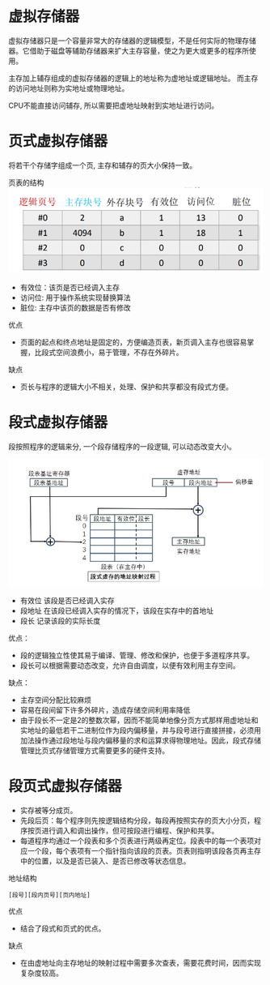 # 虚拟存储器

虚拟存储器只是一个容量非常大的存储器的逻辑模型，不是任何实际的物理存储器。它借助于磁盘等辅助存储器来扩大主存容量，使之为更大或更多的程序所使用。

主存加上辅存组成的虚拟存储器的逻辑上的地址称为虚地址或逻辑地址。
而主存的访问地址则称为实地址或物理地址。

CPU不能直接访问辅存, 所以需要把虚地址映射到实地址进行访问。

# 页式虚拟存储器

将若干个存储字组成一个页, 主存和辅存的页大小保持一致。

页表的结构
![](img/x1.png)

- 有效位：该页是否已经调入主存
- 访问位: 用于操作系统实现替换算法
- 脏位: 主存中该页的数据是否有修改

优点

- 页面的起点和终点地址是固定的，方便编造页表，新页调入主存也很容易掌握，比段式空间浪费小，易于管理，不存在外碎片。

缺点

- 页长与程序的逻辑大小不相关，处理、保护和共享都没有段式方便。

# 段式虚拟存储器

段按照程序的逻辑来分, 一个段存储程序的一段逻辑, 可以动态改变大小。

![](img/xucun2.png)

- 有效位 该段是否已经调入实存
- 段地址 在该段已经调入实存的情况下，该段在实存中的首地址
- 段长 记录该段的实际长度

优点：

- 段的逻辑独立性使其易于编译、管理、修改和保护，也便于多道程序共享。
- 段长可以根据需要动态改变，允许自由调度，以便有效利用主存空间。

缺点：

- 主存空间分配比较麻烦
- 容易在段间留下许多外碎片，造成存储空间利用率降低
- 由于段长不一定是2的整数次幂，因而不能简单地像分页方式那样用虚地址和实地址的最低若干二进制位作为段内偏移量，并与段号进行直接拼接，必须用加法操作通过段地址与段内偏移量的求和运算求得物理地址。因此，段式存储管理比页式存储管理方式需要更多的硬件支持。

# 段页式虚拟存储器

- 实存被等分成页。
- 先段后页：每个程序则先按逻辑结构分段，每段再按照实存的页大小分页，程序按页进行调入和调出操作，但可按段进行编程、保护和共享。
- 每道程序均通过一个段表和多个页表进行两级再定位。段表中的每一个表项对应一个段，每个表项有一个指针指向该段的页表。页表则指明该段各页再主存中的位置，以及是否已装入、是否已修改等状态信息。

地址结构
```
[段号][段内页号][页内地址]
```

优点

- 结合了段式和页式的优点。

缺点

- 在由虚地址向主存地址的映射过程中需要多次查表，需要花费时间，因而实现复杂度较高。
